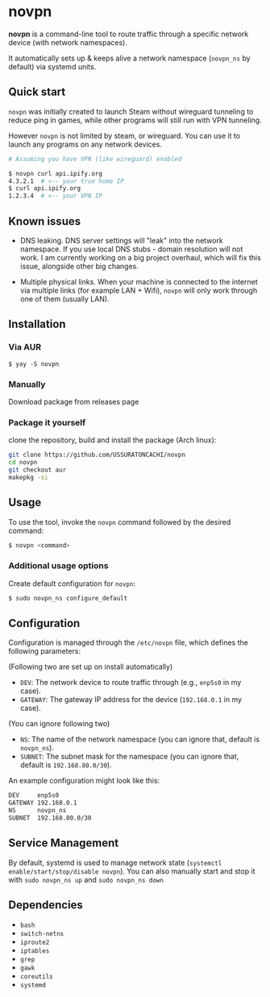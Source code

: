 # novpn

**novpn** is a command-line tool to route traffic through a specific network device (with network namespaces).

It automatically sets up & keeps alive a network namespace (`novpn_ns` by default) via systemd units.

## Quick start

`novpn` was initially created to launch Steam without wireguard tunneling to reduce ping in games, while other programs will still run with VPN tunneling.

However `novpn` is not limited by steam, or wireguard. You can use it to launch any programs on any network devices.

```bash
# Assuming you have VPN (like wireguard) enabled

$ novpn curl api.ipify.org
4.3.2.1  # <-- your true home IP
$ curl api.ipify.org
1.2.3.4  # <-- your VPN IP
```

## Known issues

- DNS leaking.
    DNS server settings will "leak" into the network namespace. If you use local DNS stubs - domain resolution will not work.
    I am currently working on a big project overhaul, which will fix this issue, alongside other big changes.

- Multiple physical links.
    When your machine is connected to the internet via multiple links (for example LAN + Wifi), `novpn` will only work through one of them (usually LAN).

## Installation

### Via AUR

```
$ yay -S novpn
```

### Manually

Download package from releases page

### Package it yourself

clone the repository, build and install the package (Arch linux):

```bash
git clone https://github.com/USSURATONCACHI/novpn
cd novpn
git checkout aur
makepkg -si
```

## Usage

To use the tool, invoke the `novpn` command followed by the desired command:

```bash
$ novpn <command>
```

### Additional usage options

Create default configuration for `novpn`:

```bash
$ sudo novpn_ns configure_default
```

## Configuration

Configuration is managed through the `/etc/novpn` file, which defines the following parameters:

(Following two are set up on install automatically)

- `DEV`: The network device to route traffic through (e.g., `enp5s0` in my case).
- `GATEWAY`: The gateway IP address for the device (`192.168.0.1` in my case).

(You can ignore following two)

- `NS`: The name of the network namespace (you can ignore that, default is `novpn_ns`).
- `SUBNET`: The subnet mask for the namespace (you can ignore that, default is `192.168.80.0/30`).

An example configuration might look like this:

```bash
DEV     enp5s0
GATEWAY 192.168.0.1
NS      novpn_ns
SUBNET  192.168.80.0/30
```

## Service Management

By default, systemd is used to manage network state (`systemctl enable/start/stop/disable novpn`).
You can also manually start and stop it with `sudo novpn_ns up` and `sudo novpn_ns down`

## Dependencies

- `bash`
- `switch-netns`
- `iproute2`
- `iptables`
- `grep`
- `gawk`
- `coreutils`
- `systemd`
